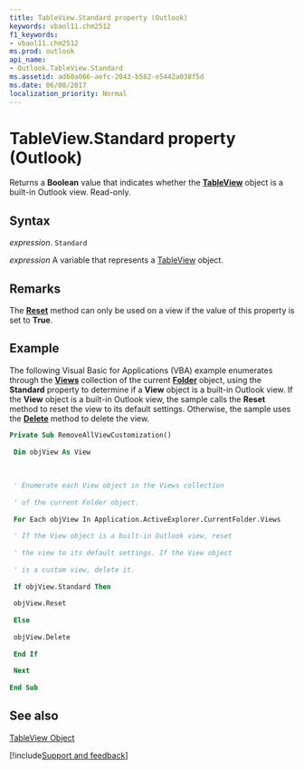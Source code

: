 ```yaml
---
title: TableView.Standard property (Outlook)
keywords: vbaol11.chm2512
f1_keywords:
- vbaol11.chm2512
ms.prod: outlook
api_name:
- Outlook.TableView.Standard
ms.assetid: ad60a066-aefc-2043-b582-e5442a038f5d
ms.date: 06/08/2017
localization_priority: Normal
---
```



# TableView.Standard property (Outlook)

Returns a  **Boolean** value that indicates whether the **[TableView](Outlook.TableView.md)** object is a built-in Outlook view. Read-only.


## Syntax

_expression_. `Standard`

_expression_ A variable that represents a [TableView](Outlook.TableView.md) object.


## Remarks

The  **[Reset](Outlook.View.Reset.md)** method can only be used on a view if the value of this property is set to **True**.


## Example

The following Visual Basic for Applications (VBA) example enumerates through the  **[Views](Outlook.Views.md)** collection of the current **[Folder](Outlook.Folder.md)** object, using the **Standard** property to determine if a **View** object is a built-in Outlook view. If the **View** object is a built-in Outlook view, the sample calls the **Reset** method to reset the view to its default settings. Otherwise, the sample uses the **[Delete](Outlook.View.Delete.md)** method to delete the view.


```vb
Private Sub RemoveAllViewCustomization() 
 
 Dim objView As View 
 
 
 
 ' Enumerate each View object in the Views collection 
 
 ' of the current Folder object. 
 
 For Each objView In Application.ActiveExplorer.CurrentFolder.Views 
 
 ' If the View object is a built-in Outlook view, reset 
 
 ' the view to its default settings. If the View object 
 
 ' is a custom view, delete it. 
 
 If objView.Standard Then 
 
 objView.Reset 
 
 Else 
 
 objView.Delete 
 
 End If 
 
 Next 
 
End Sub
```


## See also


[TableView Object](Outlook.TableView.md)

[!include[Support and feedback](~/includes/feedback-boilerplate.md)]